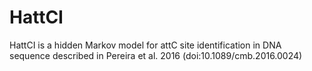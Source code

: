 # HattCI
HattCI is a hidden Markov model for attC site identification in DNA sequence described in Pereira et al. 2016 (doi:10.1089/cmb.2016.0024)
